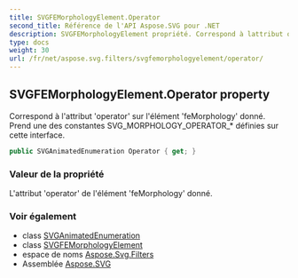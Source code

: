 ```yaml
---
title: SVGFEMorphologyElement.Operator
second_title: Référence de l'API Aspose.SVG pour .NET
description: SVGFEMorphologyElement propriété. Correspond à lattribut operator sur lélément feMorphology donné. Prend une des constantes SVG_MORPHOLOGY_OPERATOR_ définies sur cette interface.
type: docs
weight: 30
url: /fr/net/aspose.svg.filters/svgfemorphologyelement/operator/
---
```

## SVGFEMorphologyElement.Operator property

Correspond à l'attribut 'operator' sur l'élément 'feMorphology' donné. Prend une des constantes SVG_MORPHOLOGY_OPERATOR_* définies sur cette interface.

```csharp
public SVGAnimatedEnumeration Operator { get; }
```

### Valeur de la propriété

L'attribut 'operator' de l'élément 'feMorphology' donné.

### Voir également

* class [SVGAnimatedEnumeration](../../../aspose.svg.datatypes/svganimatedenumeration/)
* class [SVGFEMorphologyElement](../)
* espace de noms [Aspose.Svg.Filters](../../svgfemorphologyelement/)
* Assemblée [Aspose.SVG](../../../)


